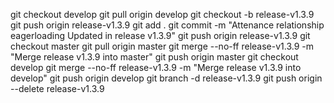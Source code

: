 git checkout develop
git pull origin develop
git checkout -b release-v1.3.9
git push origin release-v1.3.9
git add .
git commit -m "Attenance relationship eagerloading Updated in release v1.3.9"
git push origin release-v1.3.9
git checkout master
git pull origin master
git merge --no-ff release-v1.3.9 -m "Merge release v1.3.9 into master"
git push origin master
git checkout develop
git merge --no-ff release-v1.3.9 -m "Merge release v1.3.9 into develop"
git push origin develop
git branch -d release-v1.3.9
git push origin --delete release-v1.3.9
